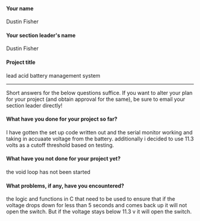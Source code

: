 #### Your name

Dustin Fisher

#### Your section leader's name

Dustin Fisher

#### Project title

lead acid battery management system 

***

Short answers for the below questions suffice. If you want to alter your plan for your project (and obtain approval for the same), be sure to email your section leader directly!

#### What have you done for your project so far?

I have gotten the set up code written out and the serial monitor working and taking in accuaate voltage from the battery. additionally i decided to use 11.3 volts as a cutoff threshold based on testing.  

#### What have you not done for your project yet?

the void loop has not been started 

#### What problems, if any, have you encountered?

the logic and functions in C that need to be used to ensure that if the voltage drops down for less than 5 seconds and comes back up it will not open the switch. But if the voltage stays below 11.3 v it will open the switch. 

